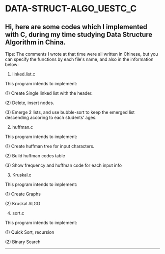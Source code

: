 # DATA-STRUCT-ALGO_UESTC_C
Hi, here are some codes which I implemented with C, during my time studying Data Structure Algorithm in China.  
-------------------------------------------------------------------------------------------------------------
Tips:
The comments I wrote at that time were all written in Chinese, but you can specify the functions by each file's name,
and also in the information below:

1. linked.list.c 

This program intends to implement:

  (1) Create Single linked list with the header.
  
  (2) Delete, insert nodes.
  
  (3) Emerge 2 lists, and use bubble-sort to keep the emerged list descending accoring to each students' ages.

2. huffman.c

This program intends to implement:

  (1) Create huffman tree for input characters.
  
  (2) Build huffman codes table
  
  (3) Show frequency and huffman code for each input info

3. Kruskal.c

This program intends to implement:

  (1) Create Graphs
  
  (2) Kruskal ALGO

4. sort.c

This program intends to implement:

  (1) Quick Sort, recursion
  
  (2) Binary Search
  
------------------------------------------------------------------------------------------------------------
